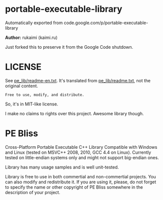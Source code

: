 # portable-executable-library
Automatically exported from code.google.com/p/portable-executable-library

**Author:** rukaimi (kaimi.ru)

Just forked this to preserve it from the Google Code shutdown. 

# LICENSE

See [pe_lib/readme-en.txt](pe_lib/readme-en.txt). It's translated from [pe_lib/readme.txt](pe_lib/readme.txt), not the original content.

```
Free to use, modify, and distribute.
```
So, it's in MIT-like license.

I make no claims to rights over this project. Awesome library though.

# PE Bliss

Cross-Platform Portable Executable C++ Library
Compatible with Windows and Linux (tested on MSVC++ 2008, 2010, GCC 4.4 on Linux). Currently tested on little-endian systems only and might not support big-endian ones.

Library has many usage samples and is well unit-tested.

Library is free to use in both commertial and non-commertial projects. You can also modify and redistribute it. If you are using it, please, do not forget to specify the name or other copyright of PE Bliss somewhere in the description of your project.
